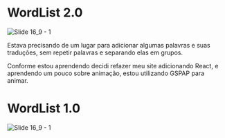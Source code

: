 
# WordList 2.0

![Slide 16_9 - 1](https://user-images.githubusercontent.com/88716893/147806180-2f808517-3bf4-429d-b6ae-862915be339b.jpg)

Estava precisando de um lugar para adicionar algumas palavras e suas traduções, sem repetir palavras e separando elas em grupos.

Conforme estou aprendendo decidi refazer meu site adicionando React, e aprendendo um pouco sobre animação, estou utilizando GSPAP para animar.


# WordList 1.0

![Slide 16_9 - 1](https://user-images.githubusercontent.com/88716893/141514890-d67c6452-8ac4-4ebf-a783-af9a58c2a14d.jpg)




